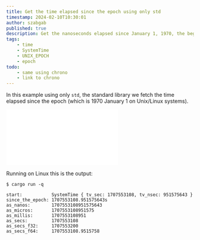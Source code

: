 ```yaml
---
title: Get the time elapsed since the epoch using only std
timestamp: 2024-02-10T10:30:01
author: szabgab
published: true
description: Get the nanoseconds elapsed since January 1, 1970, the beginning of the (UNIX) world.
tags:
    - time
    - SystemTime
    - UNIX_EPOCH
    - epoch
todo:
    - same using chrono
    - link to chrono
---
```



In this example using only `std`, the standard library we fetch the time elapsed since the epoch (which is 1970 January 1 on Unix/Linux systems).

![](examples/epoch/src/main.rs)


Running on Linux this is the output:

```
$ cargo run -q

start:           SystemTime { tv_sec: 1707553108, tv_nsec: 951575643 }
since_the_epoch: 1707553108.951575643s
as_nanos:        1707553108951575643
as_micros:       1707553108951575
as_millis:       1707553108951
as_secs:         1707553108
as_secs_f32:     1707553200
as_secs_f64:     1707553108.9515758
```


